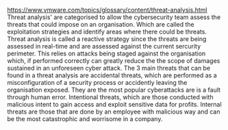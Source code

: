 https://www.vmware.com/topics/glossary/content/threat-analysis.html
Threat analysis' are categorised to allow the cybersecurity team assess the threats that could impose on an organisation. 
Which are called the exploitation strategies and identify areas where there could be threats. 
Threat analysis is called a reactive strategy since the threats are being assessed in real-time and are assessed against the current sercurity perimeter. 
This relies on attacks being staged against the organisation which, if performed correctly can greatly reduce the the scope of damages sustained in an unforeseen cyber attack.
The 3 main threats that can be found in a threat analysis are accidental threats, which are performed as a misconfiguration of a security process or accidently leaving the organisation exposed. 
They are the most popular cyberattacks are is a fault through human error. Intentional threats, which are those conducted with malicious intent to gain access and exploit sensitive data for profits. 
Internal threats are those that are done by an employee with malicious way and can be the most catastrophic and worrisome in a company.